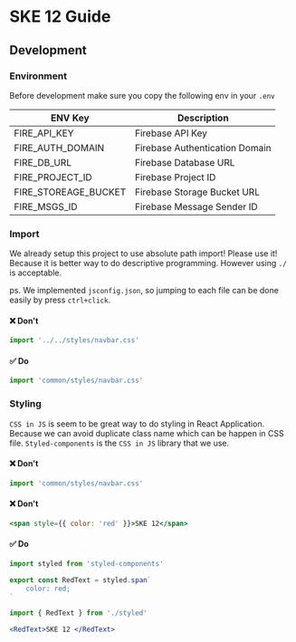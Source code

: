 # SKE 12 Guide

## Development

### Environment

Before development make sure you copy the following env in your `.env`

ENV Key | Description |
--- | --- |
FIRE_API_KEY | Firebase API Key |
FIRE_AUTH_DOMAIN | Firebase Authentication Domain |
FIRE_DB_URL | Firebase Database URL |
FIRE_PROJECT_ID | Firebase Project ID |
FIRE_STOREAGE_BUCKET | Firebase Storage Bucket URL |
FIRE_MSGS_ID | Firebase Message Sender ID |

### Import

We already setup this project to use absolute path import! Please use it! Because it is better way to do descriptive programming. However using `./` is acceptable.

ps. We implemented `jsconfig.json`, so jumping to each file can be done easily by press `ctrl+click`.

#### ❌ Don't
```js
import '../../styles/navbar.css'
```

#### ✅ Do
```js
import 'common/styles/navbar.css'
```

### Styling

`CSS in JS` is seem to be great way to do styling in React Application. Because we can avoid duplicate class name which can be happen in CSS file. `Styled-components` is the `CSS in JS` library that we use.

#### ❌ Don't
```js
import 'common/styles/navbar.css'
```

#### ❌ Don't
```jsx
<span style={{ color: 'red' }}>SKE 12</span>
```

#### ✅ Do
```js
import styled from 'styled-components'

export const RedText = styled.span`
    color: red;
`
```

```jsx
import { RedText } from './styled'

<RedText>SKE 12 </RedText>
```
